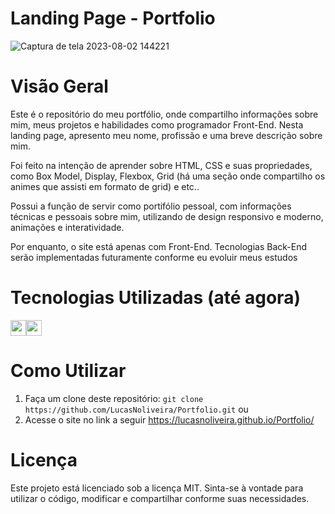# Landing Page - Portfolio
![Captura de tela 2023-08-02 144221](https://github.com/LucasNoliveira/Portfolio/assets/83134855/b256071c-6ac1-4034-b508-f0661c6f82d4)


# Visão Geral
Este é o repositório do meu portfólio, onde compartilho informações sobre mim, meus projetos e habilidades como programador Front-End. Nesta landing page, apresento meu nome, profissão e uma breve descrição sobre mim.

Foi feito na intenção de aprender sobre HTML, CSS e suas propriedades, como Box Model, Display, Flexbox, Grid (há uma seção onde compartilho os animes que assisti em formato de grid) e etc..



Possui a função de servir como portifólio pessoal, com informações técnicas e pessoais sobre mim, utilizando de design responsivo e moderno, animações e interatividade.

Por enquanto, o site está apenas com Front-End. Tecnologias Back-End serão implementadas futuramente conforme eu evoluir meus estudos

# Tecnologias Utilizadas (até agora)
<div style="display: flex; flex-wrap: wrap;">
  <img height="25em" src="https://img.shields.io/badge/HTML5-E34F26?style=for-the-badge&logo=html5&logoColor=white" />
  <img height="25em" src="https://img.shields.io/badge/CSS3-1572B6?style=for-the-badge&logo=css3&logoColor=white" />
</div>

# Como Utilizar
1. Faça um clone deste repositório:
` git clone https://github.com/LucasNoliveira/Portfolio.git `
ou
2. Acesse o site no link a seguir https://lucasnoliveira.github.io/Portfolio/

# Licença
Este projeto está licenciado sob a licença MIT. Sinta-se à vontade para utilizar o código, modificar e compartilhar conforme suas necessidades.

